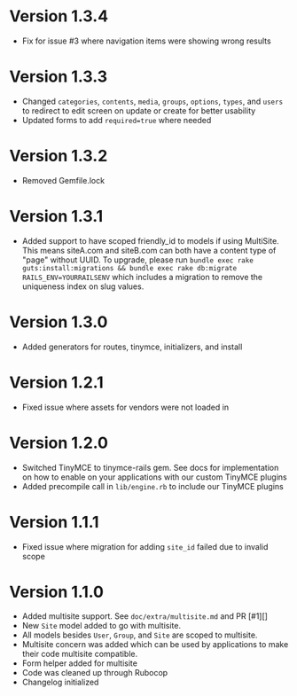 # Version 1.3.4

+ Fix for issue #3 where navigation items were showing wrong results

# Version 1.3.3

+ Changed `categories`, `contents`, `media`, `groups`, `options`, `types`, and `users` to redirect to edit screen on update or create for better usability
+ Updated forms to add `required=true` where needed

# Version 1.3.2

+ Removed Gemfile.lock

# Version 1.3.1

+ Added support to have scoped friendly_id to models if using MultiSite. This means siteA.com and siteB.com can both have a content type of "page" without UUID. To upgrade, please run `bundle exec rake guts:install:migrations && bundle exec rake db:migrate RAILS_ENV=YOURRAILSENV` which includes a migration to remove the uniqueness index on slug values.

# Version 1.3.0

+ Added generators for routes, tinymce, initializers, and install

# Version 1.2.1

+ Fixed issue where assets for vendors were not loaded in

# Version 1.2.0

+ Switched TinyMCE to tinymce-rails gem. See docs for implementation on how to enable on your applications with our custom TinyMCE plugins
+ Added precompile call in `lib/engine.rb` to include our TinyMCE plugins

# Version 1.1.1

+ Fixed issue where migration for adding `site_id` failed due to invalid scope

# Version 1.1.0

+ Added multisite support. See `doc/extra/multisite.md` and PR [#1][]
+ New `Site` model added to go with multisite.
+ All models besides `User`, `Group`, and `Site` are scoped to multisite.
+ Multisite concern was added which can be used by applications to make their code multisite compatible.
+ Form helper added for multisite
+ Code was cleaned up through Rubocop
+ Changelog initialized
